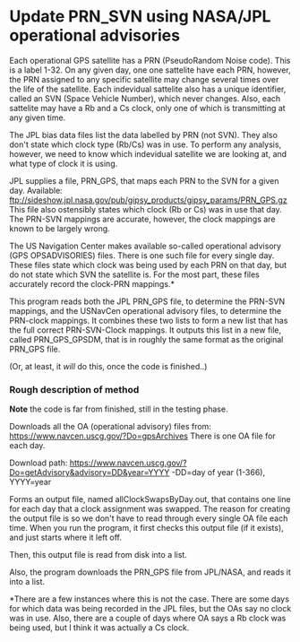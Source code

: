 # Update PRN_SVN using NASA/JPL operational advisories


Each operational GPS satellite has a PRN (PseudoRandom Noise code).
This is a label 1-32.
On any given day, one one sattelite have each PRN, however, the PRN assigned
to any specific satellite may change several times over the life of the 
satellite.
Each indevidual sattelite also has a unique identifier, called an SVN (Space
Vehicle Number), which never changes.
Also, each sattelite may have a Rb and a Cs clock, only one of which is 
transmitting at any given time.

The JPL bias data files list the data labelled by PRN (not SVN). They also don't
state which clock type (Rb/Cs) was in use.
To perform any analysis, however, we need to know which indevidual satellite
we are looking at, and what type of clock it is using.

JPL supplies a file, PRN_GPS, that maps each PRN to the SVN for a given day.
Available:
ftp://sideshow.jpl.nasa.gov/pub/gipsy_products/gipsy_params/PRN_GPS.gz
This file also ostensibly states which clock (Rb or Cs) was in use that day.
The PRN-SVN mappings are accurate, however, the clock mappings are known to be
largely wrong.

The US Navigation Center makes available so-called operational advisory
(GPS OPSADVISORIES) files. There is one such file for every single day.
These files state which clock was being used by each PRN on that day, but do
not state which SVN the satellite is.
For the most part, these files accurately record the clock-PRN mappings.*

This program reads both the JPL PRN_GPS file, to determine the PRN-SVN mappings,
and the USNavCen operational advisory files, to determine the PRN-clock mappings.
It combines these two lists to form a new list that has the full correct
PRN-SVN-Clock mappings. It outputs this list in a new file, called
PRN_GPS_GPSDM, that is in roughly the same format as the original PRN_GPS file.

(Or, at least, it _will_ do this, once the code is finished..)


### Rough description of method

**Note** the code is far from finished, still in the testing phase.

Downloads all the OA (operational advisory) files from:
https://www.navcen.uscg.gov/?Do=gpsArchives
There is one OA file for each day.

Download path:
https://www.navcen.uscg.gov/?Do=getAdvisory&advisory=DD&year=YYYY
-DD=day of year (1-366), YYYY=year

Forms an output file, named allClockSwapsByDay.out, that contains one line
for each day that a clock assignment was swapped.
The reason for creating the output file is so we don't have to read through 
every single OA file each time. 
When you run the program, it first checks this output file (if it exists), and
just starts where it left off.

Then, this output file is read from disk into a list.

Also, the program downloads the PRN_GPS file from JPL/NASA, and reads it into a
list.





*There are a few instances where this is not the case.
There are some days for which data was being recorded in the JPL files, but the
OAs say no clock was in use.
Also, there are a couple of days where OA says a Rb clock was being used, but I
think it was actually a Cs clock.
